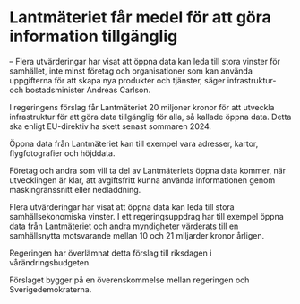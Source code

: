# Lantmäteriet får medel för att göra information tillgänglig

– Flera utvärderingar har visat att öppna data kan leda till stora vinster för samhället, inte minst företag och organisationer som kan använda uppgifterna för att skapa nya produkter och tjänster, säger infrastruktur- och bostadsminister Andreas Carlson.

I regeringens förslag får Lantmäteriet 20 miljoner kronor för att utveckla infrastruktur för att göra data tillgänglig för alla, så kallade öppna data. Detta ska enligt EU-direktiv ha skett senast sommaren 2024.

Öppna data från Lantmäteriet kan till exempel vara adresser, kartor, flygfotografier och höjddata.

Företag och andra som vill ta del av Lantmäteriets öppna data kommer, när utvecklingen är klar, att avgiftsfritt kunna använda informationen genom maskingränssnitt eller nedladdning.

Flera utvärderingar har visat att öppna data kan leda till stora samhällsekonomiska vinster. I ett regeringsuppdrag har till exempel öppna data från Lantmäteriet och andra myndigheter värderats till en samhällsnytta motsvarande mellan 10 och 21 miljarder kronor årligen.

Regeringen har överlämnat detta förslag till riksdagen i vårändringsbudgeten.

Förslaget bygger på en överenskommelse mellan regeringen och Sverigedemokraterna.
